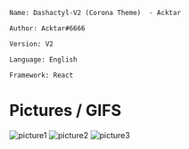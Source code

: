```
Name: Dashactyl-V2 (Corona Theme)  - Acktar

Author: Acktar#6666

Version: V2

Language: English

Framework: React
```
# Pictures / GIFS
![picture1](https://public.acktar.codes/chrome_zPyYGkm8be.png)
![picture2](https://public.acktar.codes/chrome_2RuL5zOWel.png)
![picture3](https://public.acktar.codes/chrome_yKfOTHWJUT.png)
